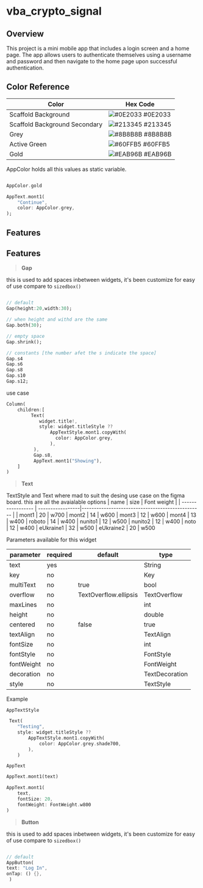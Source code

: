 
# vba_crypto_signal

## Overview
This project is a mini mobile app that includes a login screen and a home page. The app allows users to authenticate themselves using a username and password and then navigate to the home page upon successful authentication.




## Color Reference

| Color                        | Hex Code     |
| ---------------------------- | ------------ |
| Scaffold Background          | ![#0E2033](https://via.placeholder.com/10/0E2033?text=+) #0E2033     |
| Scaffold Background Secondary | ![#213345](https://via.placeholder.com/10/213345?text=+) #213345    |
| Grey                         | ![#8B8B8B](https://via.placeholder.com/10/8B8B8B?text=+) #8B8B8B       |
| Active Green                 | ![#60FFB5](https://via.placeholder.com/10/60FFB5?text=+) #60FFB5  |
| Gold                         | ![#EAB96B](https://via.placeholder.com/10/EAB96B?text=+) #EAB96B |


AppColor holds all this values as static variable.

```dart

AppColor.gold

AppText.mont1(
    "Continue",
    color: AppColor.grey,
);
```
## Features

## Features

> **Gap**

this is used to add spaces inbetween widgets, it's been customize for easy of use compare to ```sizedbox()```

```dart

// default 
Gap(height:20,width:30);

// when height and withd are the same 
Gap.both(30);

// empty space
Gap.shrink();

// constants [the number afet the s indicate the space]
Gap.s4 
Gap.s6 
Gap.s8 
Gap.s10
Gap.s12;
```

use case

```dart
Column(
    children:[
         Text(
            widget.title!,
            style: widget.titleStyle ??
                AppTextStyle.mont1.copyWith(
                  color: AppColor.grey,
                ),
          ),
          Gap.s8,
          AppText.mont1("Showing"),
    ]
)

```

> **Text**

TextStyle and Text where mad to suit the desing use case on the figma board.
this are all the avaialable options
| name             | size             |      Font weight                                             |
| ----------------- | -----------------|------------------------------------------------- |
| mont1 | 20 | w700
| mont2 | 14 | w600
| mont3 | 12 | w600
| mont4 | 13 | w400
| roboto | 14 | w400
| nunito1 | 12 | w500
| nunito2 | 12 | w400
| noto | 12 | w400
| eUkraine1 | 32 | w500
| eUkraine2 | 20 | w500


Parameters available for this widget

| parameter             | required             |      default      | type                                       |
| ----------------- | -----------------|----------------------------|--------------------- |
| text | yes | |String
| key | no | |Key
| multiText | no | true | bool
| overflow | no | TextOverflow.ellipsis | TextOverflow
| maxLines | no | | int
| height | no | | double
| centered | no | false | true
| textAlign | no | | TextAlign
| fontSize | no | | int
| fontStyle | no | | FontStyle
| fontWeight | no | | FontWeight
| decoration | no | | TextDecoration
| style | no | | TextStyle



Example

  `AppTextStyle`

```dart
 Text(
    "Testing",
    style: widget.titleStyle ??
        AppTextStyle.mont1.copyWith(
            color: AppColor.grey.shade700,
        ),
    )
```

`AppText`

```dart
AppText.mont1(text)

AppText.mont1(
    text,
    fontSize: 20,
    fontWeight: FontWeight.w800
)
```

> **Button**

this is used to add spaces inbetween widgets, it's been customize for easy of use compare to ```sizedbox()```

```dart

// default 
AppButton(
text: "Log In",
onTap: () {},
 )

```